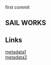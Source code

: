 first commit
## SAIL WORKS


## Links
[metadata1](SAIL-Project\Metadata_Country_API_SM.POP.NETM_DS2_en_csv_v2_434367.csv)  
[metadata2](SAIL-Project\Metadata_Indicator_API_SM.POP.NETM_DS2_en_csv_v2_434367.csv)